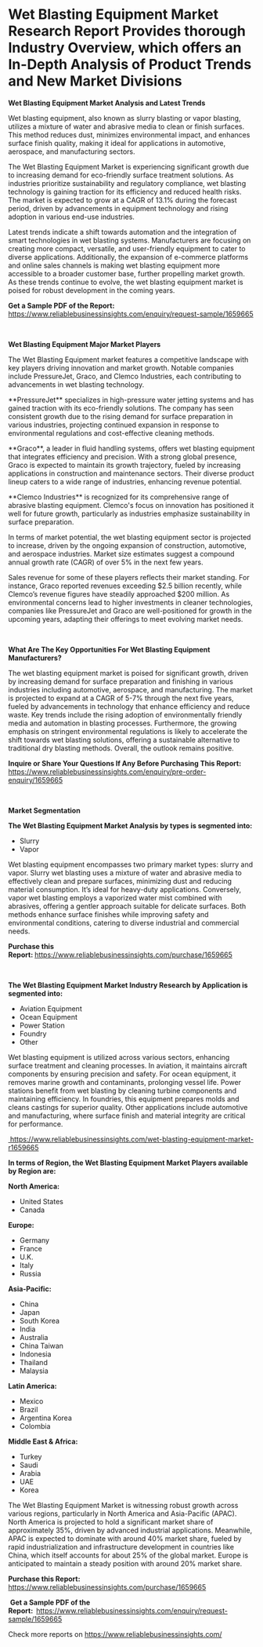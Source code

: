 <p><h1>Wet Blasting Equipment Market Research Report Provides thorough Industry Overview, which offers an In-Depth Analysis of Product Trends and New Market Divisions</h1></p><p><strong>Wet Blasting Equipment Market Analysis and Latest Trends</strong></p>
<p><p>Wet blasting equipment, also known as slurry blasting or vapor blasting, utilizes a mixture of water and abrasive media to clean or finish surfaces. This method reduces dust, minimizes environmental impact, and enhances surface finish quality, making it ideal for applications in automotive, aerospace, and manufacturing sectors.</p><p>The Wet Blasting Equipment Market is experiencing significant growth due to increasing demand for eco-friendly surface treatment solutions. As industries prioritize sustainability and regulatory compliance, wet blasting technology is gaining traction for its efficiency and reduced health risks. The market is expected to grow at a CAGR of 13.1% during the forecast period, driven by advancements in equipment technology and rising adoption in various end-use industries.</p><p>Latest trends indicate a shift towards automation and the integration of smart technologies in wet blasting systems. Manufacturers are focusing on creating more compact, versatile, and user-friendly equipment to cater to diverse applications. Additionally, the expansion of e-commerce platforms and online sales channels is making wet blasting equipment more accessible to a broader customer base, further propelling market growth. As these trends continue to evolve, the wet blasting equipment market is poised for robust development in the coming years.</p></p>
<p><strong>Get a Sample PDF of the Report:&nbsp;</strong> <a href="https://www.reliablebusinessinsights.com/enquiry/request-sample/1659665?utm_campaign=1789&utm_medium=2&utm_source=Github&utm_content=ia&utm_term=08042025&utm_id=wet-blasting-equipment">https://www.reliablebusinessinsights.com/enquiry/request-sample/1659665</a></p>
<p>&nbsp;</p>
<p><strong>Wet Blasting Equipment Major Market Players</strong></p>
<p><p>The Wet Blasting Equipment market features a competitive landscape with key players driving innovation and market growth. Notable companies include PressureJet, Graco, and Clemco Industries, each contributing to advancements in wet blasting technology.</p><p>**PressureJet** specializes in high-pressure water jetting systems and has gained traction with its eco-friendly solutions. The company has seen consistent growth due to the rising demand for surface preparation in various industries, projecting continued expansion in response to environmental regulations and cost-effective cleaning methods.</p><p>**Graco**, a leader in fluid handling systems, offers wet blasting equipment that integrates efficiency and precision. With a strong global presence, Graco is expected to maintain its growth trajectory, fueled by increasing applications in construction and maintenance sectors. Their diverse product lineup caters to a wide range of industries, enhancing revenue potential.</p><p>**Clemco Industries** is recognized for its comprehensive range of abrasive blasting equipment. Clemco's focus on innovation has positioned it well for future growth, particularly as industries emphasize sustainability in surface preparation.</p><p>In terms of market potential, the wet blasting equipment sector is projected to increase, driven by the ongoing expansion of construction, automotive, and aerospace industries. Market size estimates suggest a compound annual growth rate (CAGR) of over 5% in the next few years.</p><p>Sales revenue for some of these players reflects their market standing. For instance, Graco reported revenues exceeding $2.5 billion recently, while Clemco’s revenue figures have steadily approached $200 million. As environmental concerns lead to higher investments in cleaner technologies, companies like PressureJet and Graco are well-positioned for growth in the upcoming years, adapting their offerings to meet evolving market needs.</p></p>
<p>&nbsp;</p>
<p><strong>What Are The Key Opportunities For Wet Blasting Equipment Manufacturers?</strong></p>
<p><p>The wet blasting equipment market is poised for significant growth, driven by increasing demand for surface preparation and finishing in various industries including automotive, aerospace, and manufacturing. The market is projected to expand at a CAGR of 5-7% through the next five years, fueled by advancements in technology that enhance efficiency and reduce waste. Key trends include the rising adoption of environmentally friendly media and automation in blasting processes. Furthermore, the growing emphasis on stringent environmental regulations is likely to accelerate the shift towards wet blasting solutions, offering a sustainable alternative to traditional dry blasting methods. Overall, the outlook remains positive.</p></p>
<p><strong>Inquire or Share Your Questions If Any Before Purchasing This Report:</strong> <a href="https://www.reliablebusinessinsights.com/enquiry/pre-order-enquiry/1659665?utm_campaign=1789&utm_medium=2&utm_source=Github&utm_content=ia&utm_term=08042025&utm_id=wet-blasting-equipment">https://www.reliablebusinessinsights.com/enquiry/pre-order-enquiry/1659665</a></p>
<p>&nbsp;</p>
<p><strong>Market Segmentation</strong></p>
<p><strong>The Wet Blasting Equipment Market Analysis by types is segmented into:</strong></p>
<p><ul><li>Slurry</li><li>Vapor</li></ul></p>
<p><p>Wet blasting equipment encompasses two primary market types: slurry and vapor. Slurry wet blasting uses a mixture of water and abrasive media to effectively clean and prepare surfaces, minimizing dust and reducing material consumption. It’s ideal for heavy-duty applications. Conversely, vapor wet blasting employs a vaporized water mist combined with abrasives, offering a gentler approach suitable for delicate surfaces. Both methods enhance surface finishes while improving safety and environmental conditions, catering to diverse industrial and commercial needs.</p></p>
<p><strong>Purchase this Report:&nbsp;</strong><a href="https://www.reliablebusinessinsights.com/purchase/1659665?utm_campaign=1789&utm_medium=2&utm_source=Github&utm_content=ia&utm_term=08042025&utm_id=wet-blasting-equipment">https://www.reliablebusinessinsights.com/purchase/1659665</a></p>
<p>&nbsp;</p>
<p><strong>The Wet Blasting Equipment Market Industry Research by Application is segmented into:</strong></p>
<p><ul><li>Aviation Equipment</li><li>Ocean Equipment</li><li>Power Station</li><li>Foundry</li><li>Other</li></ul></p>
<p><p>Wet blasting equipment is utilized across various sectors, enhancing surface treatment and cleaning processes. In aviation, it maintains aircraft components by ensuring precision and safety. For ocean equipment, it removes marine growth and contaminants, prolonging vessel life. Power stations benefit from wet blasting by cleaning turbine components and maintaining efficiency. In foundries, this equipment prepares molds and cleans castings for superior quality. Other applications include automotive and manufacturing, where surface finish and material integrity are critical for performance.</p></p>
<p><a href="https://www.reliablebusinessinsights.com/wet-blasting-equipment-market-r1659665?utm_campaign=1789&utm_medium=2&utm_source=Github&utm_content=ia&utm_term=08042025&utm_id=wet-blasting-equipment">&nbsp;https://www.reliablebusinessinsights.com/wet-blasting-equipment-market-r1659665</a></p>
<p><strong>In terms of Region, the Wet Blasting Equipment Market Players available by Region are:</strong></p>
<p>
    <p> <strong> North America: </strong>
        <ul>
            <li>United States</li>
            <li>Canada</li>
        </ul>
        </p> 
    <p> <strong> Europe: </strong>
        <ul>
            <li>Germany</li>
            <li>France</li>
            <li>U.K.</li>
            <li>Italy</li>
            <li>Russia</li>
        </ul>
        </p> 
    <p> <strong> Asia-Pacific: </strong>
        <ul>
            <li>China</li>
            <li>Japan</li>
            <li>South Korea</li>
            <li>India</li>
            <li>Australia</li>
            <li>China Taiwan</li>
            <li>Indonesia</li>
            <li>Thailand</li>
            <li>Malaysia</li>
        </ul>
        </p> 
    <p> <strong> Latin America: </strong>
        <ul>
            <li>Mexico</li>
            <li>Brazil</li>
            <li>Argentina Korea</li>
            <li>Colombia</li>
        </ul>
        </p> 
    <p> <strong> Middle East & Africa: </strong>
        <ul>
            <li>Turkey</li>
            <li>Saudi</li>
            <li>Arabia</li>
            <li>UAE</li>
            <li>Korea</li>
        </ul>
    </p>
    </p>
<p><p>The Wet Blasting Equipment Market is witnessing robust growth across various regions, particularly in North America and Asia-Pacific (APAC). North America is projected to hold a significant market share of approximately 35%, driven by advanced industrial applications. Meanwhile, APAC is expected to dominate with around 40% market share, fueled by rapid industrialization and infrastructure development in countries like China, which itself accounts for about 25% of the global market. Europe is anticipated to maintain a steady position with around 20% market share.</p></p>
<p><strong>Purchase this Report: </strong><a href="https://www.reliablebusinessinsights.com/purchase/1659665?utm_campaign=1789&utm_medium=2&utm_source=Github&utm_content=ia&utm_term=08042025&utm_id=wet-blasting-equipment">https://www.reliablebusinessinsights.com/purchase/1659665</a></p>
<p>&nbsp;<strong>Get a Sample PDF of the Report:&nbsp;&nbsp;</strong><a href="https://www.reliablebusinessinsights.com/enquiry/request-sample/1659665?utm_campaign=1789&utm_medium=2&utm_source=Github&utm_content=ia&utm_term=08042025&utm_id=wet-blasting-equipment">https://www.reliablebusinessinsights.com/enquiry/request-sample/1659665</a></p>
<p><strong></strong></p>
<p>Check more reports on <a href="https://www.reliablebusinessinsights.com/?utm_campaign=1789&utm_medium=2&utm_source=Github&utm_content=ia&utm_term=08042025&utm_id=wet-blasting-equipment">https://www.reliablebusinessinsights.com/</a></p>
